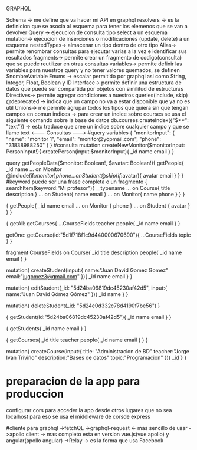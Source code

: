 GRAPHQL

Schema -> me define que va hacer mi API en graphql
resolvers -> es la definicion que se asocia al esquema para tener los elemenos que se van a devolver
Query -> ejecucion de consulta tipo select a un esquema
mutation-> ejecucion de inserciones o modificaciones (update, delete) a un esquema
nestedTypes-> almacenar un tipo dentro de otro tipo
Alias-> permite renombrar consultas para ejecutar varias a la vez e identificar sus resultados
fragments-> permite crear un fragmento de codigo(consulta) que se puede reutilizar en otras consultas
variables-> permite definir las variables para nuestros query y no tener valores quemados, se definen $nombreVariable
Enums -> escalar permitido por graphql asi como String, Integer, Float, Boolean y ID
Interface-> permite definir una estructura de datos que puede ser compartida por objetos con similitud de estructuras
Directives-> permite agregar condiciones a nuestros queries(include, skip)
@deprecated -> indica que un campo no va a estar disponible que ya no es util
Unions-> me permite agrupar todos los tipos que quiera sin que tengan campos en comun
indices -> para crear un indice sobre courses se usa el siguiente comando sobre la base de datos
db.courses.createIndex({"$**": "text"}) -> esto traduce que cree un indice sobre cualquier campo y que se llame text
<--- Consultas --->
#query variables
{
  "monitorInput": {
    "name": "monitor 1",
    "email": "monitor@yopmail.com",
    "phone": "31838988250"
  }
}
#consulta
mutation createNewMonitor($monitorInput: PersonInput!){
  createPerson(input:$monitorInput){
    _id
    name
    email
  }
}

query getPeopleData($monitor: Boolean!, $avatar: Boolean!){
   getPeople{
    _id
    name
    ... on Monitor @include(if:$monitor){
      phone
    }
    ... on Student @skip(if:$avatar){
      avatar
      email
    }
  }
}
#keyword puede ser una frase completa o un fragmento
{
  searchItem(keyword:"Mi profesor"){
    __typename
    ... on Course{
      title
      description
    }
    ... on Student{
      name
      email
    }
    ... on Monitor{
      name
      phone
    }
  }
}

{
  getPeople{
    _id
    name
    email
    ... on Monitor {
      phone
    }
    ... on Student {
      avatar
    }
  }
}

{
  getAll: getCourses{
    ...CourseFields
    teacher
    people{
      _id
      name
      email
    }
  }
  
  getOne: getCourse(id:"5d1f718f1c9d440000670690"){
    ...CourseFields
    topic
  }
}

fragment CourseFields on Course{
  _id
  title
  description
  people{
      _id
      name
      email
    }
}

mutation{
  createStudent(input:{
    name:"Juan David Gomez Gomez"
    email:"jugomez3@gmail.com"
  }){
    _id
    name
    email
  }
}

mutation{
  editStudent(_id: "5d24ba06819dc45230af42d5", input:{
    name:"Juan David Gómez Gómez"
  }){
    _id
    name
  }
}

mutation{
  deleteStudent(_id: "5d24e0d332c78d4190f7be56")
}

{
  getStudent(id:"5d24ba06819dc45230af42d5"){
    _id
    name
    email
  }
}

{
  getStudents{
    _id
    name
    email
  }
}

{
  getCourses{
    _id
    title
    teacher
    people{
      _id
      name
      email
    }
  }
}

mutation{
  createCourse(input:{
    title: "Administracion de BD"
    teacher:"Jorge Ivan Triviño"
    description:"Bases de datos"
    topic:"Programacion"
  }){
    _id
  }
}

# preparacion de la app para produccion
configurar cors para acceder la app desde otros lugares que no sea localhost para eso se usa el middleware de corsde express

#cliente para graphql
->fetchQL
->graphql-request <- mas sencillo de usar
->apollo client -> mas completo esta en version vue.js(vue apollo) y angular(apollo angular) 
->Relay -> es la forma que usa Facebook
